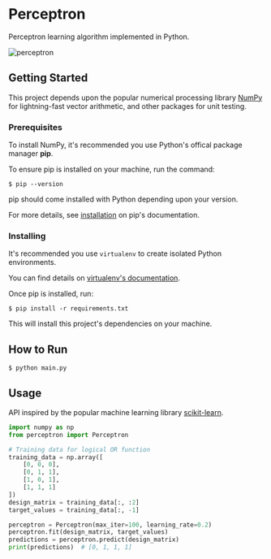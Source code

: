 # Perceptron
Perceptron learning algorithm implemented in Python.

![perceptron](perceptron.png)

## Getting Started
This project depends upon the popular numerical processing library [NumPy](http://www.numpy.org/) for lightning-fast vector arithmetic, and other packages for unit testing.

### Prerequisites

To install NumPy, it's recommended you use Python's offical package manager **pip**.

To ensure pip is installed on your machine, run the command:

```
$ pip --version
```

pip should come installed with Python depending upon your version.

For more details, see [installation](https://pip.pypa.io/en/stable/installing/)
on pip's documentation.

### Installing
It's recommended you use `virtualenv` to create isolated Python environments.

You can find details on [virtualenv's documentation](https://virtualenv.pypa.io/en/stable/).

Once pip is installed, run:

```
$ pip install -r requirements.txt
```

This will install this project's dependencies on your machine.

## How to Run

```
$ python main.py
```

## Usage
API inspired by the popular machine learning library
[scikit-learn](http://scikit-learn.org/stable/modules/generated/sklearn.linear_model.Perceptron.html).

```python
import numpy as np
from perceptron import Perceptron

# Training data for logical OR function
training_data = np.array([
    [0, 0, 0],
    [0, 1, 1],
    [1, 0, 1],
    [1, 1, 1]
])
design_matrix = training_data[:, :2]
target_values = training_data[:, -1]

perceptron = Perceptron(max_iter=100, learning_rate=0.2)
perceptron.fit(design_matrix, target_values)
predictions = perceptron.predict(design_matrix)
print(predictions)  # [0, 1, 1, 1]
```
